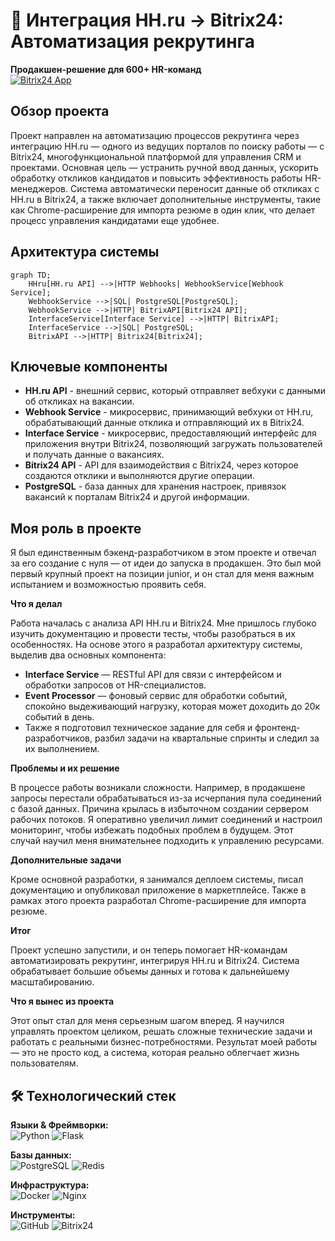 

# 🔄 Интеграция HH.ru → Bitrix24: Автоматизация рекрутинга
**Продакшен-решение для 600+ HR-команд**  
[![Bitrix24 App](https://img.shields.io/badge/Bitrix24_Marketplace-4.9/5⭐-00A2FF?logo=bitrix&logoColor=white)](https://www.bitrix24.ru/apps/app/21ek.integratsiya_s_hh_ru/)

## Обзор проекта
Проект направлен на автоматизацию процессов рекрутинга через интеграцию HH.ru — одного из ведущих порталов по поиску работы — с Bitrix24, многофункциональной платформой для управления CRM и проектами. Основная цель — устранить ручной ввод данных, ускорить обработку откликов кандидатов и повысить эффективность работы HR-менеджеров. Система автоматически переносит данные об откликах с HH.ru в Bitrix24, а также включает дополнительные инструменты, такие как Chrome-расширение для импорта резюме в один клик, что делает процесс управления кандидатами еще удобнее.

## Архитектура системы
```mermaid
graph TD;
    HHru[HH.ru API] -->|HTTP Webhooks| WebhookService[Webhook Service];
    WebhookService -->|SQL| PostgreSQL[PostgreSQL];
    WebhookService -->|HTTP| BitrixAPI[Bitrix24 API];
    InterfaceService[Interface Service] -->|HTTP| BitrixAPI;
    InterfaceService -->|SQL| PostgreSQL;
    BitrixAPI -->|HTTP| Bitrix24[Bitrix24];
```
## Ключевые компоненты
- **HH.ru API** - внешний сервис, который отправляет вебхуки с данными об откликах на вакансии.
- **Webhook Service** - микросервис, принимающий вебхуки от HH.ru, обрабатывающий данные отклика и отправляющий их в Bitrix24.
- **Interface Service** - микросервис, предоставляющий интерфейс для приложения внутри Bitrix24, позволяющий загружать пользователей и получать данные о вакансиях.
- **Bitrix24 API** - API для взаимодействия с Bitrix24, через которое создаются отклики и выполняются другие операции.
- **PostgreSQL** - база данных для хранения настроек, привязок вакансий к порталам Bitrix24 и другой информации.

## Моя роль в проекте

Я был единственным бэкенд-разработчиком в этом проекте и отвечал за его создание с нуля — от идеи до запуска в продакшен. Это был мой первый крупный проект на позиции junior, и он стал для меня важным испытанием и возможностью проявить себя.

**Что я делал**

Работа началась с анализа API HH.ru и Bitrix24. Мне пришлось глубоко изучить документацию и провести тесты, чтобы разобраться в их особенностях. На основе этого я разработал архитектуру системы, выделив два основных компонента:

- **Interface Service** — RESTful API для связи с интерфейсом и обработки запросов от HR-специалистов.
- **Event Processor** — фоновый сервис для обработки событий, спокойно выдеживающий нагрузку, которая может доходить до 20к событий в день.
- Также я подготовил техническое задание для себя и фронтенд-разработчиков, разбил задачи на квартальные спринты и следил за их выполнением.

**Проблемы и их решение**

В процессе работы возникали сложности. Например, в продакшене запросы перестали обрабатываться из-за исчерпания пула соединений с базой данных. Причина крылась в избыточном создании сервером рабочих потоков. Я оперативно увеличил лимит соединений и настроил мониторинг, чтобы избежать подобных проблем в будущем. Этот случай научил меня внимательнее подходить к управлению ресурсами.

**Дополнительные задачи**

Кроме основной разработки, я занимался деплоем системы, писал документацию и опубликовал приложение в маркетплейсе. Также в рамках этого проекта разработал Chrome-расширение для импорта резюме.

**Итог**

Проект успешно запустили, и он теперь помогает HR-командам автоматизировать рекрутинг, интегрируя HH.ru и Bitrix24. Система обрабатывает большие объемы данных и готова к дальнейшему масштабированию.

**Что я вынес из проекта**

Этот опыт стал для меня серьезным шагом вперед. Я научился управлять проектом целиком, решать сложные технические задачи и работать с реальными бизнес-потребностями. Результат моей работы — это не просто код, а система, которая реально облегчает жизнь пользователям.


## 🛠️ Технологический стек

**Языки & Фреймворки:**  
![Python](https://img.shields.io/badge/Python-3776AB?logo=python&logoColor=white)
![Flask](https://img.shields.io/badge/Flask-%23000000?logo=flaski&logoColor=white)


**Базы данных:**  
![PostgreSQL](https://img.shields.io/badge/PostgreSQL-4169E1?logo=postgresql&logoColor=white)
![Redis](https://img.shields.io/badge/Redis-DC382D?logo=redis&logoColor=white)

**Инфраструктура:**  
![Docker](https://img.shields.io/badge/Docker-2496ED?logo=docker&logoColor=white)
![Nginx](https://img.shields.io/badge/NGINX-009639?logo=nginx&logoColor=white)

**Инструменты:**  
![GitHub](https://img.shields.io/badge/GitHub-181717?logo=github&logoColor=white)
![Bitrix24](https://img.shields.io/badge/Bitrix24-00A2FF?logo=bitrix&logoColor=white)


